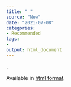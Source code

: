 ```yaml
---
title: " "
source: "New"
date: "2021-07-08"
categories:
- Recommended
tags:
- 
output: html_document
---
```


.

<!--more-->

Available in [html format][sme1].

[sme1]: https://twitter.com/MaartenvSmeden/status/1388393683523969027
